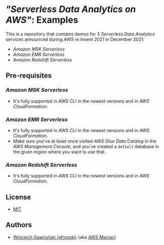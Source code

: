 # *"Serverless Data Analytics on AWS"*: Examples

This is a repository that contains demos for 3 *Serverless Data Analytics* services announced during *AWS re:Invent 2021* in December 2021:

- *Amazon MSK Serverless*
- *Amazon EMR Serverless*
- *Amazon Redshift Serverless*

## Pre-requisites

### *Amazon MSK Serverless*

- It's fully supported in *AWS CLI* in the newest versions and in *AWS CloudFormation*.

### *Amazon EMR Serverless*

- It's fully supported in *AWS CLI* in the newest versions and in *AWS CloudFormation*.
- Make sure you've at least once visited *AWS Glue Data Catalog* in the *AWS Management Console*, and you've created a `default` database in the given region where you want to use that.

### *Amazon Redshift Serverless*

- It's fully supported in *AWS CLI* in the newest versions and in *AWS CloudFormation*.

## License

- [MIT](./LICENSE)

## Authors

- [Wojciech Gawroński (afronski)](https://github.com/afronski) (aka [AWS Maniac](https://awsmaniac.com))
